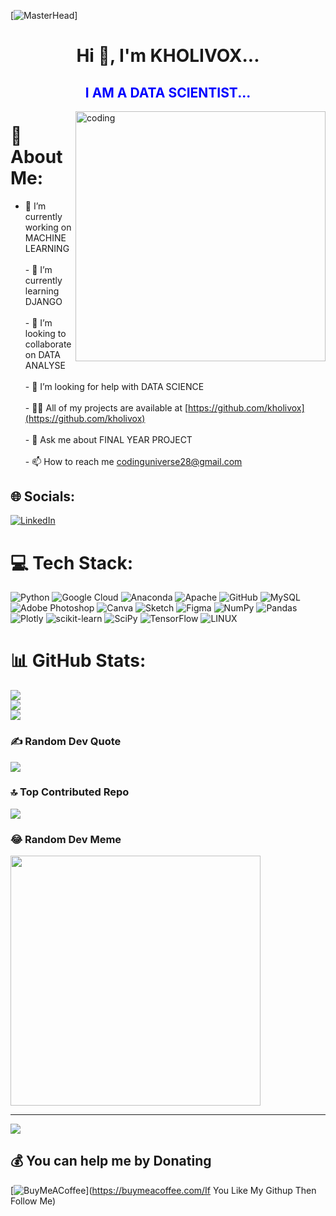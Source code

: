 [![MasterHead](https://philippe.bourgau.net/imgs/2015-08-19-mining-github-for-new-hires/github.png)]
<h1 align="center">Hi 👋, I'm KHOLIVOX...</h1>
<h2 style="color:blue"align="center">I AM A DATA SCIENTIST...</h2>
<img align="right" alt="coding" width="400" src="https://as2.ftcdn.net/v2/jpg/03/06/38/39/1000_F_306383932_9OL6TW7bfgqJoqpdujhurbtFeWbzKiyK.jpg">
 
# 💫 About Me:
- 🔭 I’m currently working on MACHINE LEARNING<br><br>- 🌱 I’m currently learning DJANGO<br><br>- 👯 I’m looking to collaborate on DATA ANALYSE<br><br>- 🤝 I’m looking for help with DATA SCIENCE<br><br>- 👨‍💻 All of my projects are available at [https://github.com/kholivox](https://github.com/kholivox)<br><br>- 💬 Ask me about FINAL YEAR PROJECT<br><br>- 📫 How to reach me codinguniverse28@gmail.com



## 🌐 Socials:
[![LinkedIn](https://img.shields.io/badge/LinkedIn-%230077B5.svg?logo=linkedin&logoColor=white)](https://linkedin.com/in/https://www.linkedin.com/in/yuva-priya-s-323b0a228) 

# 💻 Tech Stack:
![Python](https://img.shields.io/badge/python-3670A0?style=for-the-badge&logo=python&logoColor=ffdd54) ![Google Cloud](https://img.shields.io/badge/Google%20Cloud-%234285F4.svg?style=for-the-badge&logo=google-cloud&logoColor=white) ![Anaconda](https://img.shields.io/badge/Anaconda-%2344A833.svg?style=for-the-badge&logo=anaconda&logoColor=white) ![Apache](https://img.shields.io/badge/apache-%23D42029.svg?style=for-the-badge&logo=apache&logoColor=white) ![GitHub](https://img.shields.io/badge/GitHub-%23121011.svg?style=for-the-badge&logo=github&logoColor=white) ![MySQL](https://img.shields.io/badge/mysql-%2300f.svg?style=for-the-badge&logo=mysql&logoColor=white) ![Adobe Photoshop](https://img.shields.io/badge/adobephotoshop-%2331A8FF.svg?style=for-the-badge&logo=adobephotoshop&logoColor=white) ![Canva](https://img.shields.io/badge/Canva-%2300C4CC.svg?style=for-the-badge&logo=Canva&logoColor=white) ![Sketch](https://img.shields.io/badge/Sketch-FFB387?style=for-the-badge&logo=sketch&logoColor=black) 	![Figma](https://img.shields.io/badge/figma-%23F24E1E.svg?style=for-the-badge&logo=figma&logoColor=white) ![NumPy](https://img.shields.io/badge/numpy-%23013243.svg?style=for-the-badge&logo=numpy&logoColor=white) ![Pandas](https://img.shields.io/badge/pandas-%23150458.svg?style=for-the-badge&logo=pandas&logoColor=white) ![Plotly](https://img.shields.io/badge/Plotly-%233F4F75.svg?style=for-the-badge&logo=plotly&logoColor=white) ![scikit-learn](https://img.shields.io/badge/scikit--learn-%23F7931E.svg?style=for-the-badge&logo=scikit-learn&logoColor=white) ![SciPy](https://img.shields.io/badge/SciPy-%230C55A5.svg?style=for-the-badge&logo=scipy&logoColor=%white) ![TensorFlow](https://img.shields.io/badge/TensorFlow-%23FF6F00.svg?style=for-the-badge&logo=TensorFlow&logoColor=white) ![LINUX](https://img.shields.io/badge/Linux-FCC624?style=for-the-badge&logo=linux&logoColor=black)
# 📊 GitHub Stats:
![](https://github-readme-stats.vercel.app/api?username=Yuvapriya632&theme=dark&hide_border=true&include_all_commits=true&count_private=false)<br/>
![](https://github-readme-streak-stats.herokuapp.com/?user=Yuvapriya632&theme=dark&hide_border=true)<br/>
![](https://github-readme-stats.vercel.app/api/top-langs/?username=Yuvapriya632&theme=dark&hide_border=true&include_all_commits=true&count_private=false&layout=compact)

### ✍️ Random Dev Quote
![](https://quotes-github-readme.vercel.app/api?type=horizontal&theme=radical)

### 🔝 Top Contributed Repo
![](https://github-contributor-stats.vercel.app/api?username=Yuvapriya632&limit=5&theme=dark&combine_all_yearly_contributions=true)

### 😂 Random Dev Meme
<img src='https://randommeme-five.vercel.app/' style="height: 400px;"/>

---
[![](https://visitcount.itsvg.in/api?id=Yuvapriya632&icon=0&color=0)](https://visitcount.itsvg.in)

  ## 💰 You can help me by Donating
  [![BuyMeACoffee](https://img.shields.io/badge/Buy%20Me%20a%20Coffee-ffdd00?style=for-the-badge&logo=buy-me-a-coffee&logoColor=black)](https://buymeacoffee.com/If You Like My Githup Then Follow Me) 

  
<!-- Proudly created with GPRM ( https://gprm.itsvg.in ) -->
